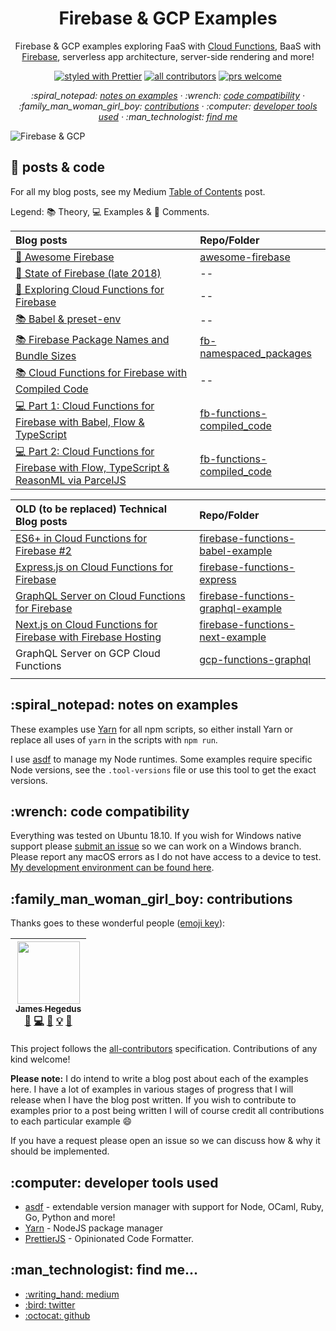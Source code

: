 <h1 align="center">Firebase & GCP Examples</h1>

<p align="center">
Firebase & GCP examples exploring FaaS with <a href="https://firebase.google.com/docs/functions/">Cloud Functions</a>, BaaS with <a href="https://firebase.google.com/">Firebase</a>, serverless app architecture, server-side rendering and more!
</p>

<!-- badges -->

<p align="center">
  <a href="https://github.com/prettier/prettier"><img alt="styled with Prettier" src="https://img.shields.io/badge/code_style-prettier-ff69b4.svg?style=flat" /></a>
  <a href="#contribs"><img alt="all contributors" src="https://img.shields.io/badge/all_contributors-1-orange.svg?style=flat" /></a>
  <a href="#contribs"><img alt="prs welcome" src="https://img.shields.io/badge/PRs-welcome-brightgreen.svg?style=flat" /></a>
</p>

<!-- toc -->

<p align="center">
    <em>
      :spiral_notepad: <a href="#notes">notes on examples</a>
      · :wrench: <a href="#code-compat">code compatibility</a>
      · :family_man_woman_girl_boy: <a href="#contribs">contributions</a>
      · :computer: <a href="#dev-tools">developer tools used</a>
      · :man_technologist: <a href="#find-me">find me</a>
    </em>
</p>

<img
    src='https://cdn-images-1.medium.com/max/1000/1*gJJhD2GynUDikKl5OWbk_w.gif'
    title='Firebase & Google Cloud Platform Examples'
    alt="Firebase & GCP"
/>

<h2 id="posts-n-code">📑 posts & code</h2>

For all my blog posts, see my Medium [Table of Contents](https://medium.com/@jthegedus/table-of-contents-ec337953b39b) post.

Legend: 📚 Theory, 💻 Examples & 💬 Comments.

| Blog posts                                                                                                                                                                                                  | Repo/Folder                                                       |
| :---------------------------------------------------------------------------------------------------------------------------------------------------------------------------------------------------------- | :---------------------------------------------------------------- |
| [💬 Awesome Firebase](https://medium.com/@jthegedus/awesome-firebase-6876cb9563e4)                                                                                                                          | [awesome-firebase](https://github.com/jthegedus/awesome-firebase) |
| [💬 State of Firebase (late 2018)](https://medium.com/@jthegedus/the-state-of-firebase-late-18-e74e6d4a940e)                                                                                                | --                                                                |
| [💬 Exploring Cloud Functions for Firebase](https://medium.com/@jthegedus/exploring-cloud-functions-for-firebase-cdf62297349e)                                                                              | --                                                                |
| [📚 Babel & preset-env](https://medium.com/@jthegedus/babel-preset-env-cbc0bbf06b8f)                                                                                                                        | --                                                                |
| [📚 Firebase Package Names and Bundle Sizes](https://medium.com/@jthegedus/firebase-package-names-and-bundle-sizes-ec10cede63f1)                                                                            | [fb-namespaced_packages](/fb-namespaced_packages)                 |
| [📚 Cloud Functions for Firebase with Compiled Code](https://medium.com/@jthegedus/cloud-functions-for-firebase-with-compiled-code-e234e83462dc)                                                            | --                                                                |
| [💻 Part 1: Cloud Functions for Firebase with Babel, Flow & TypeScript](https://medium.com/@jthegedus/cloud-functions-for-firebase-with-babel-flow-typescript-796606628d37)                                 | [fb-functions-compiled_code](/fb-functions-compiled_code)         |
| [💻 Part 2: Cloud Functions for Firebase with Flow, TypeScript & ReasonML via ParcelJS](https://medium.com/@jthegedus/cloud-functions-for-firebase-with-flow-typescript-reasonml-via-parceljs-bf94dd5b325c) | [fb-functions-compiled_code](/fb-functions-compiled_code)         |

| OLD (to be replaced) Technical Blog posts                                                                                                                                 | Repo/Folder                                                                                                                         |
| :------------------------------------------------------------------------------------------------------------------------------------------------------------------------ | :---------------------------------------------------------------------------------------------------------------------------------- |
| [ES6+ in Cloud Functions for Firebase #2](https://medium.com/@jthegedus/es6-in-cloud-functions-for-firebase-2-415d15205468)                                               | [firebase-functions-babel-example](https://github.com/jthegedus/firebase-gcp-examples/tree/deprecated/firebase-functions-es6-babel) |
| [Express.js on Cloud Functions for Firebase](https://medium.com/@jthegedus/express-js-on-cloud-functions-for-firebase-86ed26f9144c)                                       | [firebase-functions-express](/fb-functions-express)                                                                                 |
| [GraphQL Server on Cloud Functions for Firebase](https://medium.com/@jthegedus/graphql-server-on-cloud-functions-for-firebase-ae97441399c0)                               | [firebase-functions-graphql-example](https://github.com/jthegedus/firebase-functions-graphql-example)                               |
| [Next.js on Cloud Functions for Firebase with Firebase Hosting](https://medium.com/@jthegedus/next-js-on-cloud-functions-for-firebase-with-firebase-hosting-7911465298f2) | [firebase-functions-next-example](https://github.com/jthegedus/firebase-functions-next-example)                                     |
| GraphQL Server on GCP Cloud Functions                                                                                                                                     | [gcp-functions-graphql](/gcp-functions-graphql)                                                                                     |
| []()                                                                                                                                                                      | [](/)                                                                                                                               |

<h2 id="notes">:spiral_notepad: notes on examples</h2>

These examples use [Yarn](https://yarnpkg.com/) for all npm scripts, so either install Yarn or replace all uses of `yarn` in the scripts with `npm run`.

I use [asdf](https://github.com/asdf-vm/asdf) to manage my Node runtimes. Some examples require specific Node versions, see the `.tool-versions` file or use this tool to get the exact versions.

<h2 id="code-compat">:wrench: code compatibility</h2>

Everything was tested on Ubuntu 18.10. If you wish for Windows native support please [submit an issue](https://github.com/jthegedus/firebase-gcp-examples/issues/new) so we can work on a Windows branch. Please report any macOS errors as I do not have access to a device to test. [My development environment can be found here](https://github.com/jthegedus/dotfiles).

<h2 id="contribs">:family_man_woman_girl_boy: contributions</h2>

Thanks goes to these wonderful people ([emoji key](https://github.com/kentcdodds/all-contributors#emoji-key)):

<!-- ALL-CONTRIBUTORS-LIST:START - Do not remove or modify this section -->
<!-- prettier-ignore -->
| [<img src="https://avatars2.githubusercontent.com/u/20798510?v=4" width="100px;"/><br /><sub><b>James Hegedus</b></sub>](https://medium.com/@jthegedus)<br />[📝](#blog-jthegedus "Blogposts") [💻](https://github.com/jthegedus/firebase-gcp-examples/commits?author=jthegedus "Code") [📖](https://github.com/jthegedus/firebase-gcp-examples/commits?author=jthegedus "Documentation") [💡](#example-jthegedus "Examples") [🤔](#ideas-jthegedus "Ideas, Planning, & Feedback") |
| :---: |

<!-- ALL-CONTRIBUTORS-LIST:END -->

This project follows the [all-contributors](https://github.com/kentcdodds/all-contributors) specification. Contributions of any kind welcome!

**Please note:** I do intend to write a blog post about each of the examples here. I have a lot of examples in various stages of progress that I will release when I have the blog post written. If you wish to contribute to examples prior to a post being written I will of course credit all contributions to each particular example :smile:

If you have a request please open an issue so we can discuss how & why it should be implemented.

<h2 id="dev-tools">:computer: developer tools used</h2>

- [asdf](https://github.com/asdf-vm/asdf) - extendable version manager with support for Node, OCaml, Ruby, Go, Python and more!
- [Yarn](https://github.com/yarnpkg/yarn) - NodeJS package manager
- [PrettierJS](https://prettier.io/) - Opinionated Code Formatter.

<h2 id="find-me">:man_technologist: find me...</h2>

<ul>
  <li><a href="https://medium.com/@jthegedus">:writing_hand: medium</a></li>
  <li><a href="https://twitter.com/">:bird: twitter</a></li>
  <li><a href="https://github.com/jthegedus">:octocat: github</a></li>
</ul>
